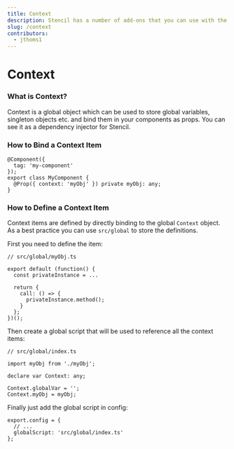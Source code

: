 ```yaml
---
title: Context
description: Stencil has a number of add-ons that you can use with the build process.
slug: /context
contributors:
  - jthoms1
---
```


# Context

### What is Context?

Context is a global object which can be used to store global variables, singleton objects etc. and bind them in your components as props. You can see it as a dependency injector for Stencil.

### How to Bind a Context Item

```tsx
@Component({
  tag: 'my-component'
});
export class MyComponent {
  @Prop({ context: 'myObj' }) private myObj: any;
}
```

### How to Define a Context Item

Context items are defined by directly binding to the global `Context` object. As a best practice you can use `src/global` to store the definitions.

First you need to define the item:

```tsx
// src/global/myObj.ts

export default (function() {
  const privateInstance = ...

  return {
    call: () => {
      privateInstance.method();
    }
  };
})();
```

Then create a global script that will be used to reference all the context items:

```tsx
// src/global/index.ts

import myObj from './myObj';

declare var Context: any;

Context.globalVar = '';
Context.myObj = myObj;
```

Finally just add the global script in config:

```tsx
export.config = {
  // ...
  globalScript: 'src/global/index.ts'
};
```
